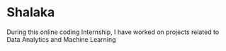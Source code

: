 # Shalaka
During this online coding Internship, I have worked on projects related to Data Analytics and Machine Learning
